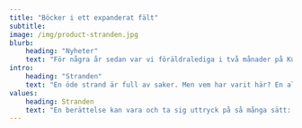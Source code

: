 ```yaml
---
title: "Böcker i ett expanderat fält"
subtitle: 
image: /img/product-stranden.jpg
blurb:
    heading: "Nyheter"
    text: "För några år sedan var vi föräldralediga i två månader på Kuba. Många dagar tillbringades på en vacker, rätt öde och samtidigt ganska nedskräpad strand. Då föddes idén till en barnbok. Sen gick åren och annat i livet kom emellan men förra året fick vi ett stipendium på Elin Wägners Lilla Björka i Småland och då tog vi tag i projektet på nytt. Det har nu resulterat i boken Stranden och en utställning under Bergveckan i Småland i 1- 11 juli 2022. Utställningen består av barnboken (eller allåldersboken) Stranden, illustrationer, ljusprojektion och keramik i Galleri Sörenskog – en fantastisk lada ett stenkast från Elin Wägners hem. Varmt välkomna dit!"
intro:
    heading: "Stranden"
    text: "En öde strand är full av saker. Men vem har varit här? En allaåldersbok av Jenny Bjarnar och Love Antell."
values:
    heading: Stranden
    text: "En berättelse kan vara och ta sig uttryck på så många sätt: i text, i bild, i ljud, i fysisk form som skulptur eller som ljusprojektioner. Stranden är vår första bok tryckt i 300 ex som vi ger ut helt på egen hand och på utställningen presenterar vi den i olika former som alla vidrör samma berättelse. Det handlar om våra och naturens avtryck, det som finns och funnits och det som kommer sen."
---
```


